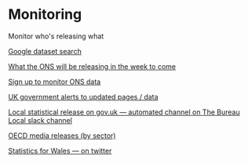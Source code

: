 Monitoring
==========

Monitor who's releasing what

[Google dataset search](https://datasetsearch.research.google.com/)

[What the ONS will be releasing in the week to come](https://www.ons.gov.uk/releasecalendar?view=upcoming)

[Sign up to monitor ONS data](https://public.govdelivery.com/accounts/UKONS/subscriber/network)

[UK government alerts to updated pages / data](https://www.gov.uk/help/update-email-notifications)

[Local statistical release on gov.uk — automated channel on The Bureau Local slack channel](https://bureau-local-slack-invite.herokuapp.com/)

[OECD media releases (by sector)](https://survey2018.oecd.org/Survey.aspx?s=e16cb6ce51dd4c619627d6259c3d7e57%20)

[Statistics for Wales — on twitter](https://twitter.com/statisticswales)
